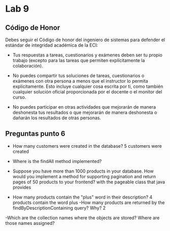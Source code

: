 # Lab 9

Código de Honor
------
Debes seguir el Código de honor del ingeniero de sistemas para defender el estándar de integridad académica de la ECI:

- Tus respuestas a tareas, cuestionarios y exámenes deben ser tu propio trabajo (excepto para las tareas que permiten explícitamente la colaboración).

- No puedes compartir tus soluciones de tareas, cuestionarios o exámenes con otra persona a menos que el instructor lo permita explícitamente. Esto incluye cualquier cosa escrita por ti, como también cualquier solución oficial proporcionada por el docente o el monitor del curso.

- No puedes participar en otras actividades que mejorarán de manera deshonesta tus resultados o que mejorarán de manera deshonesta o dañarán los resultados de otras personas.


Preguntas punto 6
-------

- How many customers were created in the database?
5 customers were created
- Where is the findAll method implemented?



- Suppose you have more than 1000 products in your database. How would you implement a method for supporting pagination and return pages of 50 products to your frontend?
 with the pageable class that java provides
- How many products contain the "plus" word in their description?
4 products contain the word plus
 -How many products are returned by the findByDescriptionContaining query? Why?
 2 
 
 -Which are the collection names where the objects are stored? Where are those names assigned?
